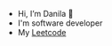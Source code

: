 - Hi, I’m Danila 👋
- I'm software developer
- My [Leetcode](https://leetcode.com/u/Rough_Sea/)

<!---
rough7sea/rough7sea is a ✨ special ✨ repository because its `README.md` (this file) appears on your GitHub profile.
You can click the Preview link to take a look at your changes.
--->
